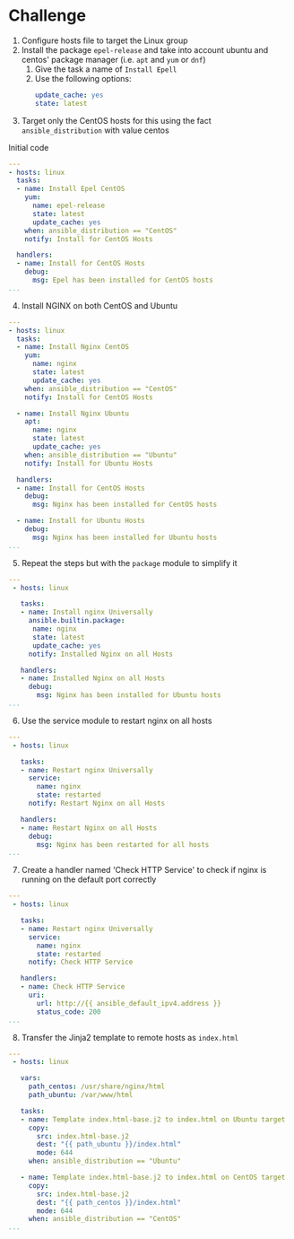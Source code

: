 
# Challenge

1. Configure hosts file to target the Linux group
2. Install the package `epel-release` and take into account ubuntu and centos' package manager (i.e. `apt` and `yum` or `dnf`)
	1. Give the task a name of `Install Epell`
	2. Use the following options:
		```yaml
		update_cache: yes
		state: latest
		```
3. Target only the CentOS hosts for this using the fact `ansible_distribution` with value centos

Initial code

```yaml
---
- hosts: linux
  tasks:
  - name: Install Epel CentOS
    yum:
      name: epel-release
      state: latest
      update_cache: yes
    when: ansible_distribution == "CentOS"
    notify: Install for CentOS Hosts

  handlers:
  - name: Install for CentOS Hosts
    debug:
      msg: Epel has been installed for CentOS hosts
...
```

4. Install NGINX on both CentOS and Ubuntu

```yaml
---
- hosts: linux
  tasks:
  - name: Install Nginx CentOS
    yum:
      name: nginx
      state: latest
      update_cache: yes
    when: ansible_distribution == "CentOS"
    notify: Install for CentOS Hosts

  - name: Install Nginx Ubuntu
    apt:
      name: nginx
      state: latest
      update_cache: yes
    when: ansible_distribution == "Ubuntu"
    notify: Install for Ubuntu Hosts

  handlers:
  - name: Install for CentOS Hosts
    debug:
      msg: Nginx has been installed for CentOS hosts

  - name: Install for Ubuntu Hosts
    debug:
      msg: Nginx has been installed for Ubuntu hosts
...
```

5. Repeat the steps but with the `package` module to simplify it

```yaml
---
 - hosts: linux

   tasks:
   - name: Install nginx Universally
	 ansible.builtin.package:
	  name: nginx
	  state: latest
	  update_cache: yes
	 notify: Installed Nginx on all Hosts

   handlers:
   - name: Installed Nginx on all Hosts
     debug:
       msg: Nginx has been installed for Ubuntu hosts
...
```

6. Use the service module to restart nginx on all hosts

```yaml
---
 - hosts: linux

   tasks:
   - name: Restart nginx Universally
	 service:
	   name: nginx
	   state: restarted
	 notify: Restart Nginx on all Hosts

   handlers:
   - name: Restart Nginx on all Hosts
     debug:
       msg: Nginx has been restarted for all hosts
...
```

7. Create a handler named 'Check HTTP Service' to check if nginx is running on the default port correctly

```yaml
---
 - hosts: linux

   tasks:
   - name: Restart nginx Universally
     service:
       name: nginx
       state: restarted
     notify: Check HTTP Service

   handlers:
   - name: Check HTTP Service
     uri:
       url: http://{{ ansible_default_ipv4.address }}
       status_code: 200
...
```

8. Transfer the Jinja2 template to remote hosts as `index.html`

```yaml
---
 - hosts: linux

   vars:
     path_centos: /usr/share/nginx/html
     path_ubuntu: /var/www/html

   tasks:
   - name: Template index.html-base.j2 to index.html on Ubuntu target
     copy:
       src: index.html-base.j2
       dest: "{{ path_ubuntu }}/index.html"
       mode: 644
     when: ansible_distribution == "Ubuntu"

   - name: Template index.html-base.j2 to index.html on CentOS target
     copy:
       src: index.html-base.j2
       dest: "{{ path_centos }}/index.html"
       mode: 644
     when: ansible_distribution == "CentOS"
...
```